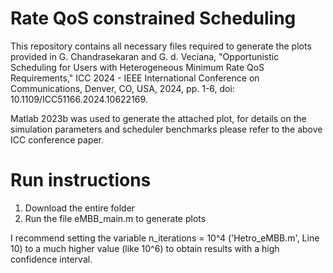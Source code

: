 # Rate QoS constrained Scheduling
This repository contains all necessary files required to generate the plots provided in G. Chandrasekaran and G. d. Veciana, "Opportunistic Scheduling for Users with Heterogeneous Minimum Rate QoS Requirements," ICC 2024 - IEEE International Conference on Communications, Denver, CO, USA, 2024, pp. 1-6, doi: 10.1109/ICC51166.2024.10622169.

Matlab 2023b was used to generate the attached plot, for details on the simulation parameters and scheduler benchmarks please refer to the above ICC conference paper.

# Run instructions
1. Download the entire folder
2. Run the file eMBB_main.m to generate plots
   
I recommend setting the variable n_iterations = 10^4 ('Hetro_eMBB.m', Line 10) to a much higher value (like 10^6) to obtain results with a high confidence interval.
